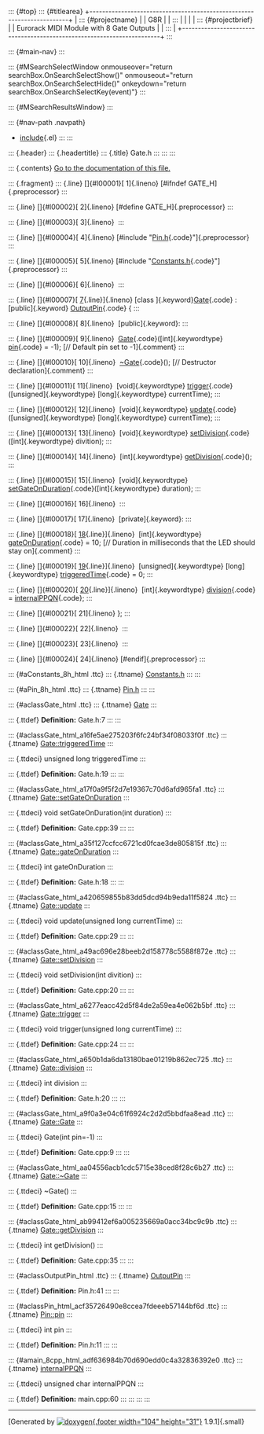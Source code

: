 ::: {#top}
::: {#titlearea}
+-----------------------------------------------------------------------+
| ::: {#projectname}                                                    |
| G8R                                                                   |
| :::                                                                   |
|                                                                       |
| ::: {#projectbrief}                                                   |
| Eurorack MIDI Module with 8 Gate Outputs                              |
| :::                                                                   |
+-----------------------------------------------------------------------+
:::

::: {#main-nav}
:::

::: {#MSearchSelectWindow onmouseover="return searchBox.OnSearchSelectShow()" onmouseout="return searchBox.OnSearchSelectHide()" onkeydown="return searchBox.OnSearchSelectKey(event)"}
:::

::: {#MSearchResultsWindow}
:::

::: {#nav-path .navpath}
-   [include](dir_d44c64559bbebec7f509842c48db8b23.html){.el}
:::
:::

::: {.header}
::: {.headertitle}
::: {.title}
Gate.h
:::
:::
:::

::: {.contents}
[Go to the documentation of this file.](Gate_8h.html)

::: {.fragment}
::: {.line}
[]{#l00001}[ 1]{.lineno} [\#ifndef GATE\_H]{.preprocessor}
:::

::: {.line}
[]{#l00002}[ 2]{.lineno} [\#define GATE\_H]{.preprocessor}
:::

::: {.line}
[]{#l00003}[ 3]{.lineno} 
:::

::: {.line}
[]{#l00004}[ 4]{.lineno} [\#include
\"[Pin.h](Pin_8h.html){.code}\"]{.preprocessor}
:::

::: {.line}
[]{#l00005}[ 5]{.lineno} [\#include
\"[Constants.h](Constants_8h.html){.code}\"]{.preprocessor}
:::

::: {.line}
[]{#l00006}[ 6]{.lineno} 
:::

::: {.line}
[]{#l00007}[ [7](classGate.html){.line}]{.lineno} [class
]{.keyword}[Gate](classGate.html){.code} : [public]{.keyword}
[OutputPin](classOutputPin.html){.code} {
:::

::: {.line}
[]{#l00008}[ 8]{.lineno}  [public]{.keyword}:
:::

::: {.line}
[]{#l00009}[ 9]{.lineno} 
[Gate](classGate.html#a9f0a3e04c61f6924c2d2d5bbdfaa8ead){.code}([int]{.keywordtype}
[pin](classPin.html#acf35726490e8ccea7fdeeeb57144bf6d){.code} = -1); [//
Default pin set to -1]{.comment}
:::

::: {.line}
[]{#l00010}[ 10]{.lineno} 
[\~Gate](classGate.html#aa04556acb1cdc5715e38ced8f28c6b27){.code}(); [//
Destructor declaration]{.comment}
:::

::: {.line}
[]{#l00011}[ 11]{.lineno}  [void]{.keywordtype}
[trigger](classGate.html#a6277eacc42d5f84de2a59ea4e062b5bf){.code}([unsigned]{.keywordtype}
[long]{.keywordtype} currentTime);
:::

::: {.line}
[]{#l00012}[ 12]{.lineno}  [void]{.keywordtype}
[update](classGate.html#a420659855b83dd5dcd94b9eda11f5824){.code}([unsigned]{.keywordtype}
[long]{.keywordtype} currentTime);
:::

::: {.line}
[]{#l00013}[ 13]{.lineno}  [void]{.keywordtype}
[setDivision](classGate.html#a49ac696e28beeb2d158778c5588f872e){.code}([int]{.keywordtype}
divition);
:::

::: {.line}
[]{#l00014}[ 14]{.lineno}  [int]{.keywordtype}
[getDivision](classGate.html#ab99412ef6a005235669a0acc34bc9c9b){.code}();
:::

::: {.line}
[]{#l00015}[ 15]{.lineno}  [void]{.keywordtype}
[setGateOnDuration](classGate.html#a17f0a9f5f2d7e19367c70d6afd965fa1){.code}([int]{.keywordtype}
duration);
:::

::: {.line}
[]{#l00016}[ 16]{.lineno} 
:::

::: {.line}
[]{#l00017}[ 17]{.lineno}  [private]{.keyword}:
:::

::: {.line}
[]{#l00018}[
[18](classGate.html#a35f127ccfcc6721cd0fcae3de805815f){.line}]{.lineno} 
[int]{.keywordtype}
[gateOnDuration](classGate.html#a35f127ccfcc6721cd0fcae3de805815f){.code}
= 10; [// Duration in milliseconds that the LED should stay
on]{.comment}
:::

::: {.line}
[]{#l00019}[
[19](classGate.html#a16fe5ae275203f6fc24bf34f08033f0f){.line}]{.lineno} 
[unsigned]{.keywordtype} [long]{.keywordtype}
[triggeredTime](classGate.html#a16fe5ae275203f6fc24bf34f08033f0f){.code}
= 0;
:::

::: {.line}
[]{#l00020}[
[20](classGate.html#a650b1da6da13180bae01219b862ec725){.line}]{.lineno} 
[int]{.keywordtype}
[division](classGate.html#a650b1da6da13180bae01219b862ec725){.code} =
[internalPPQN](main_8cpp.html#adf636984b70d690edd0c4a32836392e0){.code};
:::

::: {.line}
[]{#l00021}[ 21]{.lineno} };
:::

::: {.line}
[]{#l00022}[ 22]{.lineno} 
:::

::: {.line}
[]{#l00023}[ 23]{.lineno} 
:::

::: {.line}
[]{#l00024}[ 24]{.lineno} [\#endif]{.preprocessor}
:::

::: {#aConstants_8h_html .ttc}
::: {.ttname}
[Constants.h](Constants_8h.html)
:::
:::

::: {#aPin_8h_html .ttc}
::: {.ttname}
[Pin.h](Pin_8h.html)
:::
:::

::: {#aclassGate_html .ttc}
::: {.ttname}
[Gate](classGate.html)
:::

::: {.ttdef}
**Definition:** Gate.h:7
:::
:::

::: {#aclassGate_html_a16fe5ae275203f6fc24bf34f08033f0f .ttc}
::: {.ttname}
[Gate::triggeredTime](classGate.html#a16fe5ae275203f6fc24bf34f08033f0f)
:::

::: {.ttdeci}
unsigned long triggeredTime
:::

::: {.ttdef}
**Definition:** Gate.h:19
:::
:::

::: {#aclassGate_html_a17f0a9f5f2d7e19367c70d6afd965fa1 .ttc}
::: {.ttname}
[Gate::setGateOnDuration](classGate.html#a17f0a9f5f2d7e19367c70d6afd965fa1)
:::

::: {.ttdeci}
void setGateOnDuration(int duration)
:::

::: {.ttdef}
**Definition:** Gate.cpp:39
:::
:::

::: {#aclassGate_html_a35f127ccfcc6721cd0fcae3de805815f .ttc}
::: {.ttname}
[Gate::gateOnDuration](classGate.html#a35f127ccfcc6721cd0fcae3de805815f)
:::

::: {.ttdeci}
int gateOnDuration
:::

::: {.ttdef}
**Definition:** Gate.h:18
:::
:::

::: {#aclassGate_html_a420659855b83dd5dcd94b9eda11f5824 .ttc}
::: {.ttname}
[Gate::update](classGate.html#a420659855b83dd5dcd94b9eda11f5824)
:::

::: {.ttdeci}
void update(unsigned long currentTime)
:::

::: {.ttdef}
**Definition:** Gate.cpp:29
:::
:::

::: {#aclassGate_html_a49ac696e28beeb2d158778c5588f872e .ttc}
::: {.ttname}
[Gate::setDivision](classGate.html#a49ac696e28beeb2d158778c5588f872e)
:::

::: {.ttdeci}
void setDivision(int divition)
:::

::: {.ttdef}
**Definition:** Gate.cpp:20
:::
:::

::: {#aclassGate_html_a6277eacc42d5f84de2a59ea4e062b5bf .ttc}
::: {.ttname}
[Gate::trigger](classGate.html#a6277eacc42d5f84de2a59ea4e062b5bf)
:::

::: {.ttdeci}
void trigger(unsigned long currentTime)
:::

::: {.ttdef}
**Definition:** Gate.cpp:24
:::
:::

::: {#aclassGate_html_a650b1da6da13180bae01219b862ec725 .ttc}
::: {.ttname}
[Gate::division](classGate.html#a650b1da6da13180bae01219b862ec725)
:::

::: {.ttdeci}
int division
:::

::: {.ttdef}
**Definition:** Gate.h:20
:::
:::

::: {#aclassGate_html_a9f0a3e04c61f6924c2d2d5bbdfaa8ead .ttc}
::: {.ttname}
[Gate::Gate](classGate.html#a9f0a3e04c61f6924c2d2d5bbdfaa8ead)
:::

::: {.ttdeci}
Gate(int pin=-1)
:::

::: {.ttdef}
**Definition:** Gate.cpp:9
:::
:::

::: {#aclassGate_html_aa04556acb1cdc5715e38ced8f28c6b27 .ttc}
::: {.ttname}
[Gate::\~Gate](classGate.html#aa04556acb1cdc5715e38ced8f28c6b27)
:::

::: {.ttdeci}
\~Gate()
:::

::: {.ttdef}
**Definition:** Gate.cpp:15
:::
:::

::: {#aclassGate_html_ab99412ef6a005235669a0acc34bc9c9b .ttc}
::: {.ttname}
[Gate::getDivision](classGate.html#ab99412ef6a005235669a0acc34bc9c9b)
:::

::: {.ttdeci}
int getDivision()
:::

::: {.ttdef}
**Definition:** Gate.cpp:35
:::
:::

::: {#aclassOutputPin_html .ttc}
::: {.ttname}
[OutputPin](classOutputPin.html)
:::

::: {.ttdef}
**Definition:** Pin.h:41
:::
:::

::: {#aclassPin_html_acf35726490e8ccea7fdeeeb57144bf6d .ttc}
::: {.ttname}
[Pin::pin](classPin.html#acf35726490e8ccea7fdeeeb57144bf6d)
:::

::: {.ttdeci}
int pin
:::

::: {.ttdef}
**Definition:** Pin.h:11
:::
:::

::: {#amain_8cpp_html_adf636984b70d690edd0c4a32836392e0 .ttc}
::: {.ttname}
[internalPPQN](main_8cpp.html#adf636984b70d690edd0c4a32836392e0)
:::

::: {.ttdeci}
unsigned char internalPPQN
:::

::: {.ttdef}
**Definition:** main.cpp:60
:::
:::
:::
:::

------------------------------------------------------------------------

[Generated by [![doxygen](doxygen.svg){.footer width="104"
height="31"}](https://www.doxygen.org/index.html) 1.9.1]{.small}
